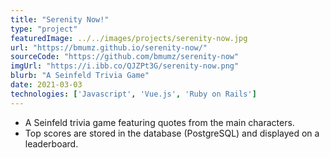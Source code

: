 ```yaml
---
title: "Serenity Now!"
type: "project"
featuredImage: ../../images/projects/serenity-now.jpg
url: "https://bmumz.github.io/serenity-now/"
sourceCode: "https://github.com/bmumz/serenity-now"
imgUrl: "https://i.ibb.co/QJZPt3G/serenity-now.png"
blurb: "A Seinfeld Trivia Game"
date: 2021-03-03
technologies: ['Javascript', 'Vue.js', 'Ruby on Rails']
---
```

- A Seinfeld trivia game featuring quotes from the main characters.
- Top scores are stored in the database (PostgreSQL) and displayed on a leaderboard.


